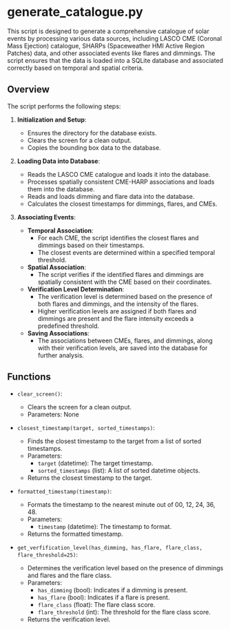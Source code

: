 # generate_catalogue.py

This script is designed to generate a comprehensive catalogue of solar events by processing various data sources, including LASCO CME (Coronal Mass Ejection) catalogue, SHARPs (Spaceweather HMI Active Region Patches) data, and other associated events like flares and dimmings. The script ensures that the data is loaded into a SQLite database and associated correctly based on temporal and spatial criteria.

## Overview

The script performs the following steps:

1. **Initialization and Setup**:
   - Ensures the directory for the database exists.
   - Clears the screen for a clean output.
   - Copies the bounding box data to the database.

2. **Loading Data into Database**:
   - Reads the LASCO CME catalogue and loads it into the database.
   - Processes spatially consistent CME-HARP associations and loads them into the database.
   - Reads and loads dimming and flare data into the database.
   - Calculates the closest timestamps for dimmings, flares, and CMEs.

3. **Associating Events**:
   - **Temporal Association**:
     - For each CME, the script identifies the closest flares and dimmings based on their timestamps.
     - The closest events are determined within a specified temporal threshold.
   - **Spatial Association**:
     - The script verifies if the identified flares and dimmings are spatially consistent with the CME based on their coordinates.
   - **Verification Level Determination**:
     - The verification level is determined based on the presence of both flares and dimmings, and the intensity of the flares.
     - Higher verification levels are assigned if both flares and dimmings are present and the flare intensity exceeds a predefined threshold.
   - **Saving Associations**:
     - The associations between CMEs, flares, and dimmings, along with their verification levels, are saved into the database for further analysis.

## Functions

- `clear_screen()`:
  - Clears the screen for a clean output.
  - Parameters: None

- `closest_timestamp(target, sorted_timestamps)`:
  - Finds the closest timestamp to the target from a list of sorted timestamps.
  - Parameters:
    - `target` (datetime): The target timestamp.
    - `sorted_timestamps` (list): A list of sorted datetime objects.
  - Returns the closest timestamp to the target.

- `formatted_timestamp(timestamp)`:
  - Formats the timestamp to the nearest minute out of 00, 12, 24, 36, 48.
  - Parameters:
    - `timestamp` (datetime): The timestamp to format.
  - Returns the formatted timestamp.

- `get_verfification_level(has_dimming, has_flare, flare_class, flare_threshold=25)`:
  - Determines the verification level based on the presence of dimmings and flares and the flare class.
  - Parameters:
    - `has_dimming` (bool): Indicates if a dimming is present.
    - `has_flare` (bool): Indicates if a flare is present.
    - `flare_class` (float): The flare class score.
    - `flare_threshold` (int): The threshold for the flare class score.
  - Returns the verification level.

